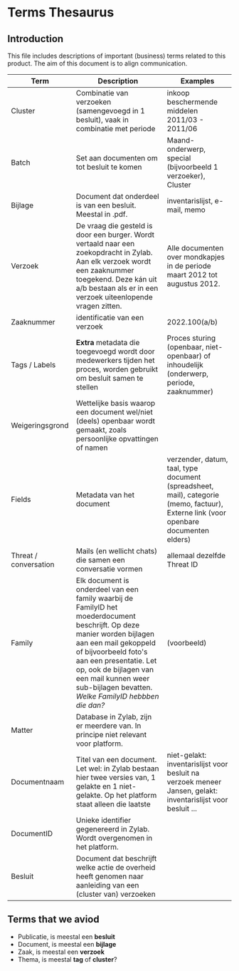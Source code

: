 # Terms Thesaurus
  
## Introduction

This file includes descriptions of important (business) terms related to this product. The aim of this document is to align communication.

| Term | Description | Examples |
|--|--|--|
|Cluster|Combinatie van verzoeken (samengevoegd in 1 besluit), vaak in combinatie met periode| inkoop beschermende middelen 2011/03 - 2011/06
|Batch| Set aan documenten om tot besluit te komen|  Maand-onderwerp, special (bijvoorbeeld 1 verzoeker), Cluster|
|Bijlage|Document dat onderdeel is van een besluit. Meestal in .pdf. | inventarislijst, e-mail, memo|
|Verzoek| De vraag die gesteld is door een burger. Wordt vertaald naar een zoekopdracht in Zylab. Aan elk verzoek wordt een zaaknummer toegekend. Deze kán uit a/b bestaan als er in een verzoek uiteenlopende vragen zitten.| Alle documenten over mondkapjes in de periode maart 2012 tot augustus 2012.|
|Zaaknummer| identificatie van een verzoek| 2022.100(a/b)|
|Tags / Labels | **Extra** metadata die toegevoegd wordt door medewerkers tijden het proces, worden gebruikt om besluit samen te stellen| Proces sturing (openbaar, niet-openbaar) of inhoudelijk (onderwerp, periode, zaaknummer)
|Weigeringsgrond| Wettelijke basis waarop een document wel/niet (deels) openbaar wordt gemaakt, zoals persoonlijke opvattingen of namen | 
| Fields| Metadata van het document| verzender, datum, taal, type document (spreadsheet, mail), categorie (memo, factuur), Externe link (voor openbare documenten elders)|
| Threat / conversation | Mails (en wellicht chats) die samen een conversatie vormen| allemaal dezelfde Threat ID|
|Family| Elk document is onderdeel van een family waarbij de FamilyID het moederdocument beschrijft. Op deze manier worden bijlagen aan een mail gekoppeld of bijvoorbeeld foto's aan een presentatie. Let op, ook de bijlagen van een mail kunnen weer sub-bijlagen bevatten. *Welke FamilyID hebbben die dan?* | (voorbeeld)|
|Matter| Database in Zylab, zijn er meerdere van. In principe niet relevant voor platform.||
|Documentnaam| Titel van een document. Let wel: in Zylab bestaan hier twee versies van, 1 gelakte en 1 niet-gelakte. Op het platform staat alleen die laatste | niet-gelakt: inventarislijst voor besluit na verzoek meneer Jansen, gelakt: inventarislijst voor besluit ...|
DocumentID| Unieke identifier gegenereerd in Zylab. Wordt overgenomen in het platform.||
Besluit|Document dat beschrijft welke actie de overheid heeft genomen naar aanleiding van een (cluster van) verzoeken||


## Terms that we aviod

 - Publicatie, is meestal een **besluit**
 - Document, is meestal een **bijlage**
 - Zaak, is meestal een **verzoek**
 - Thema, is meestal **tag** of **cluster**?
